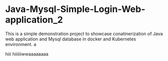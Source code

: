 # Java-Mysql-Simple-Login-Web-application_2

This is a simple demonstration project to showcase conatinerization of Java web application and Mysql database in docker and Kubernetes environment.  a


hiii
hiiiiiiwwaaaaaaaa
